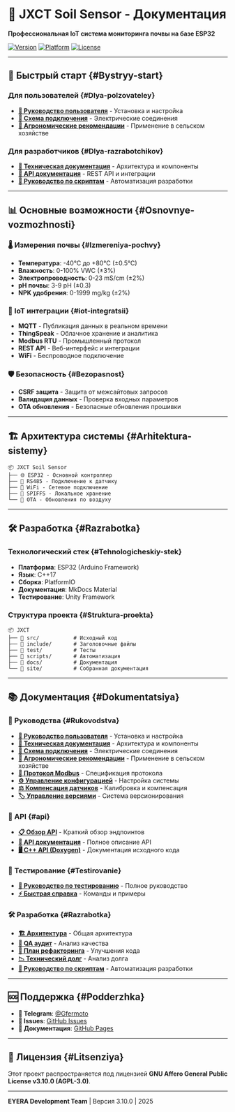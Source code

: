 # 🌱 JXCT Soil Sensor - Документация

**Профессиональная IoT система мониторинга почвы на базе ESP32**

[![Version](https://img.shields.io/github/v/tag/Gfermoto/soil-sensor-7in1?color=blue&label=version)](https://github.com/Gfermoto/soil-sensor-7in1/releases)
[![Platform](https://img.shields.io/badge/platform-ESP32-green.svg)](https://www.espressif.com/en/products/socs/esp32)
[![License](https://img.shields.io/github/license/Gfermoto/soil-sensor-7in1?color=yellow&label=license)](https://github.com/Gfermoto/soil-sensor-7in1/blob/main/LICENSE)

---

## 🚀 Быстрый старт {#Bystryy-start}

### Для пользователей {#Dlya-polzovateley}
- **[👤 Руководство пользователя](manuals/USER_GUIDE.md)** - Установка и настройка
- **[🔌 Схема подключения](manuals/WIRING_DIAGRAM.md)** - Электрические соединения
- **[🌱 Агрономические рекомендации](manuals/AGRO_RECOMMENDATIONS.md)** - Применение в сельском хозяйстве

### Для разработчиков {#Dlya-razrabotchikov}
- **[🔧 Техническая документация](manuals/TECHNICAL_DOCS.md)** - Архитектура и компоненты
- **[📖 API документация](manuals/API.md)** - REST API и интеграции
- **[🚀 Руководство по скриптам](SCRIPTS_GUIDE.md)** - Автоматизация разработки

---

## 📊 Основные возможности {#Osnovnye-vozmozhnosti}

### 🌡️ Измерения почвы {#Izmereniya-pochvy}
- **Температура**: -40°C до +80°C (±0.5°C)
- **Влажность**: 0-100% VWC (±3%)
- **Электропроводность**: 0-23 mS/cm (±2%)
- **pH почвы**: 3-9 pH (±0.3)
- **NPK удобрения**: 0-1999 mg/kg (±2%)

### 🔗 IoT интеграции {#iot-integratsii}
- **MQTT** - Публикация данных в реальном времени
- **ThingSpeak** - Облачное хранение и аналитика
- **Modbus RTU** - Промышленный протокол
- **REST API** - Веб-интерфейс и интеграции
- **WiFi** - Беспроводное подключение

### 🛡️ Безопасность {#Bezopasnost}
- **CSRF защита** - Защита от межсайтовых запросов
- **Валидация данных** - Проверка входных параметров
- **OTA обновления** - Безопасные обновления прошивки

---

## 🏗️ Архитектура системы {#Arhitektura-sistemy}

```
📦 JXCT Soil Sensor
├── 🌐 ESP32 - Основной контроллер
├── 🔌 RS485 - Подключение к датчику
├── 📡 WiFi - Сетевое подключение
├── 💾 SPIFFS - Локальное хранение
└── 🔄 OTA - Обновления по воздуху
```

---

## 🛠️ Разработка {#Razrabotka}

### Технологический стек {#Tehnologicheskiy-stek}
- **Платформа**: ESP32 (Arduino Framework)
- **Язык**: C++17
- **Сборка**: PlatformIO
- **Документация**: MkDocs Material
- **Тестирование**: Unity Framework

### Структура проекта {#Struktura-proekta}
```
📦 JXCT
├── 📁 src/           # Исходный код
├── 📁 include/       # Заголовочные файлы
├── 📁 test/          # Тесты
├── 📁 scripts/       # Автоматизация
├── 📁 docs/          # Документация
└── 📁 site/          # Собранная документация
```

---

## 📚 Документация {#Dokumentatsiya}

### 📖 Руководства {#Rukovodstva}
- **[👤 Руководство пользователя](manuals/USER_GUIDE.md)** - Установка и настройка
- **[🔧 Техническая документация](manuals/TECHNICAL_DOCS.md)** - Архитектура и компоненты
- **[🔌 Схема подключения](manuals/WIRING_DIAGRAM.md)** - Электрические соединения
- **[🌱 Агрономические рекомендации](manuals/AGRO_RECOMMENDATIONS.md)** - Применение в сельском хозяйстве
- **[📡 Протокол Modbus](manuals/MODBUS_PROTOCOL.md)** - Спецификация протокола
- **[⚙️ Управление конфигурацией](manuals/CONFIG_MANAGEMENT.md)** - Настройка системы
- **[⚖️ Компенсация датчиков](manuals/COMPENSATION_GUIDE.md)** - Калибровка и компенсация
- **[🏷️ Управление версиями](manuals/VERSION_MANAGEMENT.md)** - Система версионирования

### 🔌 API {#api}
- **[📋 Обзор API](api-overview.md)** - Краткий обзор эндпоинтов
- **[📖 API документация](manuals/API.md)** - Полное описание API
- **[🖥️ C++ API (Doxygen)](https://gfermoto.github.io/soil-sensor-7in1/api/index.html)** - Документация исходного кода

### 🧪 Тестирование {#Testirovanie}
- **[📖 Руководство по тестированию](TESTING_GUIDE.md)** - Полное руководство
- **[⚡ Быстрая справка](TESTING_QUICK_REFERENCE.md)** - Команды и примеры

### 🛠️ Разработка {#Razrabotka}
- **[🏗️ Архитектура](dev/ARCH_OVERALL.md)** - Общая архитектура
- **[🧪 QA аудит](dev/QA_AUDIT_REPORT.md)** - Анализ качества
- **[🔄 План рефакторинга](dev/REFACTORING_PLAN.md)** - Улучшения кода
- **[📉 Технический долг](dev/TECHNICAL_DEBT_REPORT.md)** - Анализ долга
- **[🚀 Руководство по скриптам](SCRIPTS_GUIDE.md)** - Автоматизация разработки

---

## 🆘 Поддержка {#Podderzhka}

- **💬 Telegram**: [@Gfermoto](https://t.me/Gfermoto)
- **🐛 Issues**: [GitHub Issues](https://github.com/Gfermoto/soil-sensor-7in1/issues)
- **📖 Документация**: [GitHub Pages](https://gfermoto.github.io/soil-sensor-7in1/)

---

## 📄 Лицензия {#Litsenziya}

Этот проект распространяется под лицензией **GNU Affero General Public License v3.10.0 (AGPL-3.0)**.

---

**EYERA Development Team** | Версия 3.10.0 | 2025
